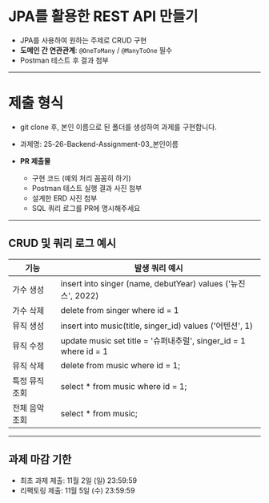# JPA를 활용한 REST API 만들기
- JPA를 사용하여 원하는 주제로 CRUD 구현
- **도메인 간 연관관계**: `@OneToMany` / `@ManyToOne` 필수
- Postman 테스트 후 결과 첨부

---

# 제출 형식
- git clone 후, 본인 이름으로 된 폴더를 생성하여 과제를 구현합니다.
- 과제명: 25-26-Backend-Assignment-03_본인이름

- **PR 제출물**
  - 구현 코드 (예외 처리 꼼꼼히 하기)
  - Postman 테스트 실행 결과 사진 첨부
  - 설계한 ERD 사진 첨부
  - SQL 쿼리 로그를 PR에 명시해주세요

---

## CRUD 및 쿼리 로그 예시

| 기능                   | 발생 쿼리 예시                                                   |
|-----------|------------------------------------------------------------|
| 가수 생성     | insert into singer (name, debutYear) values ('뉴진스', 2022)  |
| 가수 삭제    | delete from singer where id = 1                            |
| 뮤직 생성     | insert into music(title, singer_id) values ('어텐션', 1)      |
| 뮤직 수정     | update music set title = '슈퍼내추럴', singer_id = 1 where id = 1 |
| 뮤직 삭제     | delete from music where id = 1;                            |
| 특정 뮤직 조회  | select * from music where id = 1;                          |
| 전체 음악 조회  | select * from music;                                       |

---

## 과제 마감 기한
- 최초 과제 제출: 11월 2일 (일) 23:59:59
- 리팩토링 제출: 11월 5일 (수) 23:59:59
